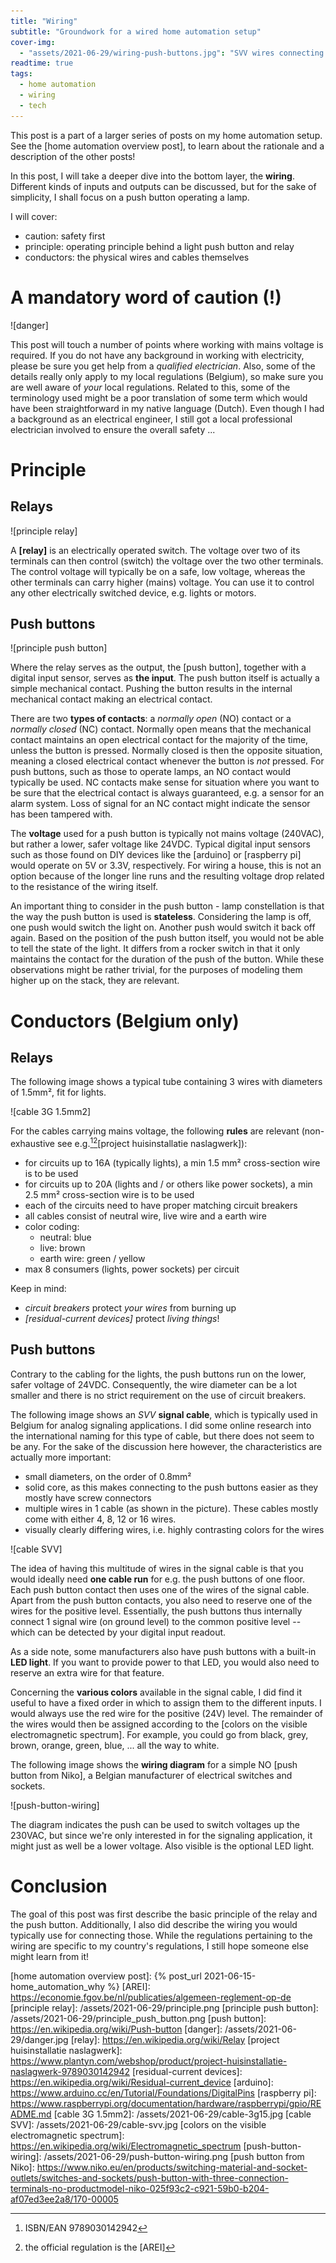 ```yaml
---
title: "Wiring"
subtitle: "Groundwork for a wired home automation setup"
cover-img:
  - "assets/2021-06-29/wiring-push-buttons.jpg": "SVV wires connecting to a 4-touch push button"
readtime: true
tags:
  - home automation
  - wiring
  - tech
---
```


This post is a part of a larger series of posts on my home automation setup.
See the [home automation overview post], to learn about the rationale and a description of the other posts!

In this post, I will take a deeper dive into the bottom layer, the **wiring**.
Different kinds of inputs and outputs can be discussed, but for the sake of simplicity, I shall focus on a push button operating a lamp.

I will cover:

- caution: safety first
- principle: operating principle behind a light push button and relay
- conductors: the physical wires and cables themselves

# A mandatory word of caution (!)

![danger]

This post will touch a number of points where working with mains voltage is required.
If you do not have any background in working with electricity, please be sure you get help from a _qualified electrician_.
Also, some of the details really only apply to my local regulations (Belgium), so make sure you are well aware of _your_ local regulations.
Related to this, some of the terminology used might be a poor translation of some term which would have been straightforward in my native language (Dutch).
Even though I had a background as an electrical engineer, I still got a local professional electrician involved to ensure the overall safety ...

# Principle

## Relays

![principle relay]

A **[relay]** is an electrically operated switch.
The voltage over two of its terminals can then control (switch) the voltage over the two other terminals.
The control voltage will typically be on a safe, low voltage, whereas the other terminals can carry higher (mains) voltage.
You can use it to control any other electrically switched device, e.g. lights or motors.

## Push buttons

![principle push button]

Where the relay serves as the output, the [push button], together with a digital input sensor, serves as **the input**.
The push button itself is actually a simple mechanical contact.
Pushing the button results in the internal mechanical contact making an electrical contact.

There are two **types of contacts**: a _normally open_ (NO) contact or a _normally closed_ (NC) contact.
Normally open means that the mechanical contact maintains an open electrical contact for the majority of the time, unless the button is pressed.
Normally closed is then the opposite situation, meaning a closed electrical contact whenever the button is _not_ pressed.
For push buttons, such as those to operate lamps, an NO contact would typically be used.
NC contacts make sense for situation where you want to be sure that the electrical contact is always guaranteed, e.g. a sensor for an alarm system.
Loss of signal for an NC contact might indicate the sensor has been tampered with.

The **voltage** used for a push button is typically not mains voltage (240VAC), but rather a lower, safer voltage like 24VDC.
Typical digital input sensors such as those found on DIY devices like the [arduino] or [raspberry pi] would operate on 5V or 3.3V, respectively.
For wiring a house, this is not an option because of the longer line runs and the resulting voltage drop related to the resistance of the wiring itself.

An important thing to consider in the push button - lamp constellation is that the way the push button is used is **stateless**.
Considering the lamp is off, one push would switch the light on.
Another push would switch it back off again.
Based on the position of the push button itself, you would not be able to tell the state of the light.
It differs from a rocker switch in that it only maintains the contact for the duration of the push of the button.
While these observations might be rather trivial, for the purposes of modeling them higher up on the stack, they are relevant.

# Conductors (Belgium only)

## Relays

The following image shows a typical tube containing 3 wires with diameters of 1.5mm², fit for lights.

![cable 3G 1.5mm2]

For the cables carrying mains voltage, the following **rules** are relevant (non-exhaustive see e.g.[^1][^2][project huisinstallatie naslagwerk]):

- for circuits up to 16A (typically lights), a min 1.5 mm² cross-section wire is to be used
- for circuits up to 20A (lights and / or others like power sockets), a min 2.5 mm² cross-section wire is to be used
- each of the circuits need to have proper matching circuit breakers
- all cables consist of neutral wire, live wire and a earth wire
- color coding:
  - neutral: blue
  - live: brown
  - earth wire: green / yellow
- max 8 consumers (lights, power sockets) per circuit

Keep in mind:

- _circuit breakers_ protect _your wires_ from burning up
- _[residual-current devices]_ protect _living things_!

## Push buttons

Contrary to the cabling for the lights, the push buttons run on the lower, safer voltage of 24VDC.
Consequently, the wire diameter can be a lot smaller and there is no strict requirement on the use of circuit breakers.

The following image shows an _SVV_ **signal cable**, which is typically used in Belgium for analog signaling applications.
I did some online research into the international naming for this type of cable, but there does not seem to be any.
For the sake of the discussion here however, the characteristics are actually more important:

- small diameters, on the order of 0.8mm²
- solid core, as this makes connecting to the push buttons easier as they mostly have screw connectors
- multiple wires in 1 cable (as shown in the picture). These cables mostly come with either 4, 8, 12 or 16 wires.
- visually clearly differing wires, i.e. highly contrasting colors for the wires

![cable SVV]

The idea of having this multitude of wires in the signal cable is that you would ideally need **one cable run** for e.g. the push buttons of one floor.
Each push button contact then uses one of the wires of the signal cable.
Apart from the push button contacts, you also need to reserve one of the wires for the positive level.
Essentially, the push buttons thus internally connect 1 signal wire (on ground level) to the common positive level -- which can be detected by your digital input readout.

As a side note, some manufacturers also have push buttons with a built-in **LED light**.
If you want to provide power to that LED, you would also need to reserve an extra wire for that feature.

Concerning the **various colors** available in the signal cable, I did find it useful to have a fixed order in which to assign them to the different inputs.
I would always use the red wire for the positive (24V) level.
The remainder of the wires would then be assigned according to the [colors on the visible electromagnetic spectrum].
For example, you could go from black, grey, brown, orange, green, blue, ... all the way to white.

The following image shows the **wiring diagram** for a simple NO [push button from Niko], a Belgian manufacturer of electrical switches and sockets.

![push-button-wiring]

The diagram indicates the push can be used to switch voltages up the 230VAC, but since we're only interested in for the signaling application, it might just as well be a lower voltage.
Also visible is the optional LED light.

# Conclusion

The goal of this post was first describe the basic principle of the relay and the push button.
Additionally, I also did describe the wiring you would typically use for connecting those.
While the regulations pertaining to the wiring are specific to my country's regulations, I still hope someone else might learn from it!

[^1]: ISBN/EAN 9789030142942
[^2]: the official regulation is the [AREI]

[home automation overview post]: {% post_url 2021-06-15-home_automation_why %}
[AREI]: https://economie.fgov.be/nl/publicaties/algemeen-reglement-op-de
[principle relay]: /assets/2021-06-29/principle.png
[principle push button]: /assets/2021-06-29/principle_push_button.png
[push button]: https://en.wikipedia.org/wiki/Push-button
[danger]: /assets/2021-06-29/danger.jpg
[relay]: https://en.wikipedia.org/wiki/Relay
[project huisinstallatie naslagwerk]: https://www.plantyn.com/webshop/product/project-huisinstallatie-naslagwerk-9789030142942
[residual-current devices]: https://en.wikipedia.org/wiki/Residual-current_device
[arduino]: https://www.arduino.cc/en/Tutorial/Foundations/DigitalPins
[raspberry pi]: https://www.raspberrypi.org/documentation/hardware/raspberrypi/gpio/README.md
[cable 3G 1.5mm2]: /assets/2021-06-29/cable-3g15.jpg
[cable SVV]: /assets/2021-06-29/cable-svv.jpg
[colors on the visible electromagnetic spectrum]: https://en.wikipedia.org/wiki/Electromagnetic_spectrum
[push-button-wiring]: /assets/2021-06-29/push-button-wiring.png
[push button from Niko]: https://www.niko.eu/en/products/switching-material-and-socket-outlets/switches-and-sockets/push-button-with-three-connection-terminals-no-productmodel-niko-025f93c2-c921-59b0-b204-af07ed3ee2a8/170-00005
